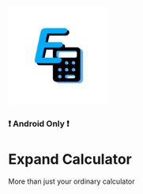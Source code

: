 [<img src="https://github.com/j-m-a-g/ExpandCalculator/blob/master/ExpandCalculator.Android/Resources/drawable/Expand_Calculator_Icon.png" width="200" height="200"/>](https://github.com/j-m-a-g/ExpandCalculator/blob/master/ExpandCalculator.Android/Resources/drawable/Expand_Calculator_Icon.png)
### ❗ Android Only ❗
# Expand Calculator
More than just your ordinary calculator

